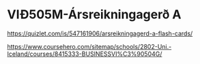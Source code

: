 # VIÐ505M-Ársreikningagerð A

https://quizlet.com/is/547161906/arsreikningagerd-a-flash-cards/

https://www.coursehero.com/sitemap/schools/2802-Uni.-Iceland/courses/8415333-BUSINESSVI%C3%90504G/
